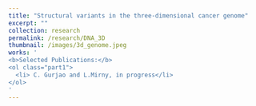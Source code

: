 ```yaml
---
title: "Structural variants in the three-dimensional cancer genome"
excerpt: ""
collection: research
permalink: /research/DNA_3D
thumbnail: /images/3d_genome.jpeg
works: '
<b>Selected Publications:</b> 
<ol class="part1">
  <li> C. Gurjao and L.Mirny, in progress</li>
</ol>
'
---
```

